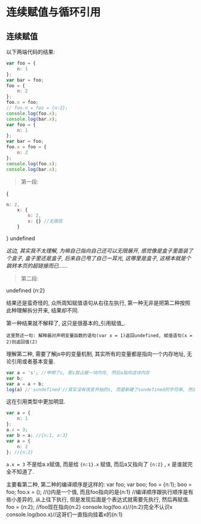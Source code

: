 # 连续赋值与循环引用

## 连续赋值

以下两端代码的结果: 

``` js
var foo = {
    n: 1
};
var bar = foo;
foo = {
    n: 2
};
foo.x = foo;
// foo.n = foo = {n:2}; 
console.log(foo.x);
console.log(bar.x);
var foo = {
    n: 1
};
var bar = foo;
foo.x = foo = {
    n: 2
};
console.log(foo.x);
console.log(bar.x);
```

> 第一段: 

{

``` js
n: 2,
    x: {
        n: 2,
        x: {} //无限层
    }
```

}
undefined

_这边, 其实我不太理解, 为嘛自己指向自己还可以无限展开, 感觉像是盒子里面装了个盒子, 盒子里还是盒子, 后来自己甩了自己一耳光, 这哪里是盒子, 这根本就是个跳转本页的超链接而已......_

> 第二段: 

undefined
{n:2}

结果还是蛮奇怪的, 众所周知赋值语句从右往左执行, 第一种无非是把第二种按照此种理解拆分开来, 结果却不同. 

第一种结果就不解释了, 这只是很基本的_引用赋值_. 

`这里赘述一句: 解释器对声明变量函数的语句(var x = 1)返回undefined, 赋值语句(x = 2)则返回值(2)` 

理解第二种, 需要了解js中的变量机制, 其实所有的变量都是指向一个内存地址, 无论引用或者基本变量. 

``` js
var a = 's'; //申明了s, 那s就占据一块内存, 然后a指向这块内存
var b;
var a = a + b;
log(a) //'sundefined'//其实没有改变开始的s, 而是新建了sundefined的字符串, 然后改变a的指向, 垃圾回收器发现没人要s了, 就收走了。 
```

这在引用类型中更加明显. 

``` js
var a = {
    n: 1
};
a.x = 3;
var b = a; //{n:1, x:3}
var a = {
    n: 2
}; //{n:2}
```

`a.x = 3` 不是给a.x赋值, 而是给 `{n:1}.x` 赋值, 而后a又指向了 `{n:2}` , `x` 是谁就完全不知道了. 

主要看第二种, 第二种的编译顺序是这样的: 
var foo; 
var boo; 
foo = {n:1}; 
boo = foo; 
foo.x = (); //()内是一个值, 而且foo指向的是{n:1}
//编译顺序跟执行顺序是有些小差异的, 从上往下执行, 但是发现后面是个表达式就需要先执行, 然后再赋值. 
foo = {n:2}; //foo现在指向{n:2}
console.log(foo.x)//{n:2}完全不认识x
console.log(boo.x)//这哥们一直指向挂着x的{n:1}

##  

